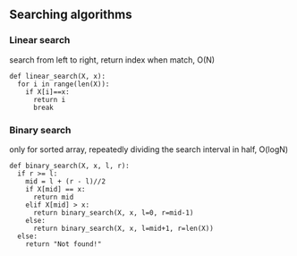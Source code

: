 ## Searching algorithms

### Linear search
search from left to right, return index when match, O(N)
```
def linear_search(X, x):
  for i in range(len(X)):
    if X[i]==x:
      return i
      break
```

### Binary search
only for sorted array, repeatedly dividing the search interval in half, O(logN)
```
def binary_search(X, x, l, r):
  if r >= l:
    mid = l + (r - l)//2
    if X[mid] == x:
      return mid
    elif X[mid] > x:
      return binary_search(X, x, l=0, r=mid-1)
    else:
      return binary_search(X, x, l=mid+1, r=len(X))
  else:
    return "Not found!"
```
